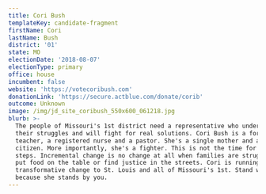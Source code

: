 ```yaml
---
title: Cori Bush
templateKey: candidate-fragment
firstName: Cori
lastName: Bush
district: '01'
state: MO
electionDate: '2018-08-07'
electionType: primary
office: house
incumbent: false
website: 'https://votecoribush.com'
donationLink: 'https://secure.actblue.com/donate/corib'
outcome: Unknown
image: /img/jd_site_coribush_550x600_061218.jpg
blurb: >-
  The people of Missouri's 1st district need a representative who understands
  their struggles and will fight for real solutions. Cori Bush is a former
  teacher, a registered nurse and a pastor. She's a single mother and an engaged
  citizen. More importantly, she's a fighter. This is not the time for baby
  steps. Incremental change is no change at all when families are struggling to
  put food on the table or find justice in the streets. Cori is running to bring
  transformative change to St. Louis and all of Missouri's 1st. Stand with Cori,
  because she stands by you.
---
```


